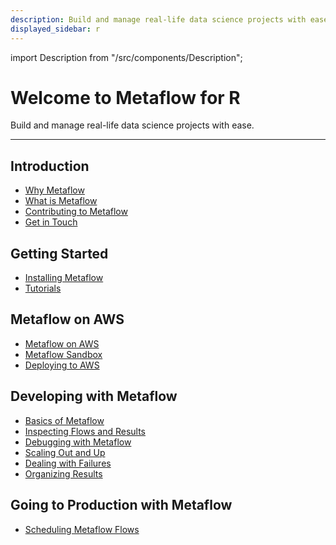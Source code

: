 ```yaml
---
description: Build and manage real-life data science projects with ease.
displayed_sidebar: r
---
```


import Description from "/src/components/Description";

# Welcome to Metaflow for R

<Description>Build and manage real-life data science projects with ease.</Description>

---

## Introduction

- [Why Metaflow](r/introduction/why-metaflow)
- [What is Metaflow](r/introduction/what-is-metaflow)
- [Contributing to Metaflow](r/introduction/contributing-to-metaflow)
- [Get in Touch](r/introduction/getting-in-touch)

## Getting Started

- [Installing Metaflow](r/getting-started/install)
- [Tutorials](r/getting-started/tutorials/)

## Metaflow on AWS

- [Metaflow on AWS](r/metaflow-on-aws)
- [Metaflow Sandbox](r/metaflow-on-aws/metaflow-sandbox)
- [Deploying to AWS](r/metaflow-on-aws/deploy-to-aws)

## Developing with Metaflow

- [Basics of Metaflow](r/metaflow/basics)
- [Inspecting Flows and Results](r/metaflow/client)
- [Debugging with Metaflow](r/metaflow/debugging)
- [Scaling Out and Up](r/metaflow/scaling)
- [Dealing with Failures](r/metaflow/failures)
- [Organizing Results](r/metaflow/tagging)

## Going to Production with Metaflow

- [Scheduling Metaflow Flows ](r/going-to-production-with-metaflow/scheduling-metaflow-flows)
